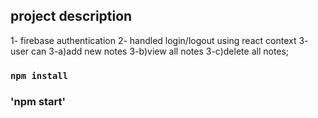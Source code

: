 ## project description

1- firebase authentication
2- handled login/logout using react context
3- user can 
  3-a)add new notes
  3-b)view all notes
  3-c)delete all notes;



### `npm install`
### 'npm start'



